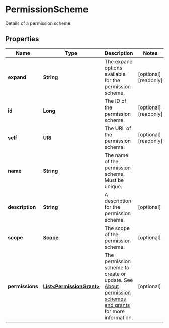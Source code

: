 

# PermissionScheme

Details of a permission scheme.

## Properties

Name | Type | Description | Notes
------------ | ------------- | ------------- | -------------
**expand** | **String** | The expand options available for the permission scheme. |  [optional] [readonly]
**id** | **Long** | The ID of the permission scheme. |  [optional] [readonly]
**self** | **URI** | The URL of the permission scheme. |  [optional] [readonly]
**name** | **String** | The name of the permission scheme. Must be unique. | 
**description** | **String** | A description for the permission scheme. |  [optional]
**scope** | [**Scope**](Scope.md) | The scope of the permission scheme. |  [optional]
**permissions** | [**List&lt;PermissionGrant&gt;**](PermissionGrant.md) | The permission scheme to create or update. See [About permission schemes and grants](../api-group-permission-schemes/#about-permission-schemes-and-grants) for more information. |  [optional]




